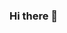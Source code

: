 ### Hi there 👋

<!--
**BienVan2003/BienVan2003** is a ✨ _special_ ✨ repository because its `README.md` (this file) appears on your GitHub profile.

Here are some ideas to get you started:

- 🌱 I’m currently learning at Harvard TP
- 📫 How to reach me: https://bienvan.com
- ⚡ Fun fact: When encountering a bug, just sleep and everything will pass
-->
